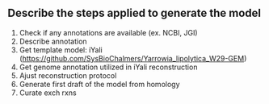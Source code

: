 ## Describe the steps applied to generate the model

1. Check if any annotations are available (ex. NCBI, JGI)
2. Describe annotation
3. Get template model: iYali (https://github.com/SysBioChalmers/Yarrowia_lipolytica_W29-GEM)
4. Get genome annotation utilized in iYali reconstruction
5. Ajust reconstruction protocol 
6. Generate first draft of the model from homology
7. Curate exch rxns
